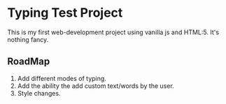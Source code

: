 # Typing Test Project

This is my first web-development project using vanilla js and HTML:5. It's nothing fancy.

## RoadMap

1. Add different modes of typing.
2. Add the ability the add custom text/words by the user.
3. Style changes.

